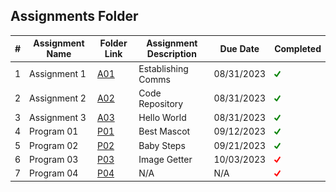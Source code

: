 ##  Assignments Folder

|   #   | Assignment Name | Folder Link | Assignment Description  | Due Date |                              Completed                                             |
| :---: | --------------- | ----------- |------------------------ | -------- | ---------------------------------------------------------------------------------- |
|   1   |   Assignment 1  | [A01](./A01) |    Establishing Comms   |08/31/2023| <img src="https://github.com/ACHarrison32/4883-PT-Harrison/blob/main/index.png" width="10">  |
|   2   |   Assignment 2  | [A02](./A02) |      Code Repository    |08/31/2023| <img src="https://github.com/ACHarrison32/4883-PT-Harrison/blob/main/index.png" width="10">  |
|   3   |   Assignment 3  | [A03](./A03) |       Hello World     |08/31/2023| <img src="https://github.com/ACHarrison32/4883-PT-Harrison/blob/main/index.png" width="10">  |
|   4   |   Program 01  | [P01](./P01) |    Best Mascot           |09/12/2023| <img src="https://github.com/ACHarrison32/4883-PT-Harrison/blob/main/index.png" width="10">  |
|   5   |   Program 02  | [P02](./P02) |    Baby Steps            |09/21/2023| <img src="https://github.com/ACHarrison32/4883-PT-Harrison/blob/main/index.png" width="10">  |
|   6   |   Program 03  | [P03](./P03) |    Image Getter            |10/03/2023| <img src="https://github.com/ACHarrison32/4883-PT-Harrison/blob/main/images.png" width="10">  |
|   7   |   Program 04  | [P04](./P04) |    N/A            |N/A| <img src="https://github.com/ACHarrison32/4883-PT-Harrison/blob/main/images.png" width="10">  |
